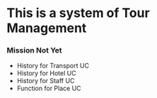 # This is a system of Tour Management
### Mission Not Yet
+ History for Transport UC
+ History for Hotel UC
+ History for Staff UC
+ Function for Place UC
